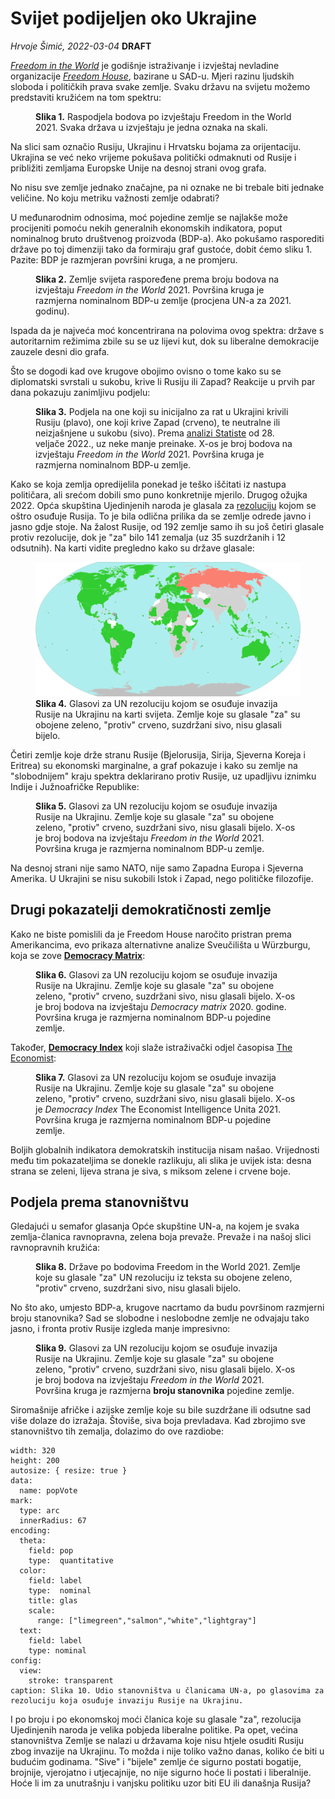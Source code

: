 # Svijet podijeljen oko Ukrajine

*Hrvoje Šimić, 2022-03-04* **DRAFT**

[_Freedom in the World_](https://freedomhouse.org/report/freedom-world) je godišnje istraživanje i izvještaj nevladine organizacije [_Freedom House_](https://freedomhouse.org/), bazirane u SAD-u. Mjeri razinu ljudskih sloboda i političkih prava svake zemlje. Svaku državu na svijetu možemo predstaviti kružićem na tom spektru:

<figure>
  <div id="Const_FitW" class="BubbleDensity" data-r="13" data-height="300" data-keyX="fitw">
  </div>
  <figcaption>
    <strong>Slika 1.</strong> Raspodjela bodova po izvještaju Freedom in the World 2021. Svaka država u izvještaju je jedna oznaka na skali.
  </figcaption>
</figure>

Na slici sam označio Rusiju, Ukrajinu i Hrvatsku bojama za orijentaciju. Ukrajina se već neko vrijeme pokušava politički odmaknuti od Rusije i približiti zemljama Europske Unije na desnoj strani ovog grafa.

No nisu sve zemlje jednako značajne, pa ni oznake ne bi trebale biti jednake veličine. No koju metriku važnosti zemlje odabrati?

U međunarodnim odnosima, moć pojedine zemlje se najlakše može procijeniti pomoću nekih generalnih ekonomskih indikatora, poput nominalnog bruto društvenog proizvoda (BDP-a). Ako pokušamo rasporediti države po toj dimenziji tako da formiraju graf gustoće, dobit ćemo sliku 1. Pazite: BDP je razmjeran površini kruga, a ne promjeru.

<figure>
  <div id="GDP_FitW" class="BubbleDensity" data-rmax="85" data-keyX="fitw">
  </div>
  <figcaption>
    <strong>Slika 2.</strong> Zemlje svijeta raspoređene prema broju bodova na izvještaju <em>Freedom in the World</em> 2021.
    Površina kruga je razmjerna nominalnom BDP-u zemlje (procjena UN-a za 2021. godinu).
  </figcaption>
</figure>

Ispada da je najveća moć koncentrirana na polovima ovog spektra: države s autoritarnim režimima zbile su se uz lijevi kut, dok su liberalne demokracije zauzele desni dio grafa.

Što se dogodi kad ove krugove obojimo ovisno o tome kako su se diplomatski svrstali u sukobu, krive li Rusiju ili Zapad? Reakcije u prvih par dana pokazuju zanimljivu podjelu:

<figure>
  <div id="GDP_FitW_split" class="BubbleDensity split" data-rmax="85" data-keyX="fitw">
  </div>
  <figcaption>
    <strong>Slika 3.</strong> Podjela na one koji su inicijalno za rat u Ukrajini krivili Rusiju (plavo),
    one koji krive Zapad (crveno), te neutralne ili neizjašnjene u sukobu (sivo).
    Prema <a href="https://www.statista.com/chart/26946/stance-on-ukraine-invasion/">analizi Statiste</a> od 28. veljače 2022., uz neke manje preinake.
    X-os je broj bodova na izvještaju <i>Freedom in the World</i> 2021.
    Površina kruga je razmjerna nominalnom BDP-u zemlje.
  </figcaption>
</figure>

Kako se koja zemlja opredijelila ponekad je teško iščitati iz nastupa političara, ali srećom dobili smo puno konkretnije mjerilo. Drugog ožujka 2022. Opća skupština Ujedinjenih naroda je glasala za [rezoluciju](https://en.wikipedia.org/wiki/United_Nations_General_Assembly_Resolution_ES-11/1) kojom se oštro osuđuje Rusija. To je bila odlična prilika da se zemlje odrede javno i jasno gdje stoje. Na žalost Rusije, od 192 zemlje samo ih su još četiri glasale protiv rezolucije, dok je "za" bilo 141 zemalja (uz 35 suzdržanih i 12 odsutnih). Na karti vidite pregledno kako su države glasale:

<figure>
  <img class="responsive-img" src="/story/ukraine-split/UN_vote_map.svg" title="karta s glasovima" />
  <figcaption>
    <strong>Slika 4.</strong> Glasovi za UN rezoluciju kojom se osuđuje invazija Rusije na Ukrajinu na karti svijeta.
    Zemlje koje su glasale "za" su obojene zeleno, "protiv" crveno, suzdržani sivo, nisu glasali bijelo.
  </figcaption>
</figure>

Četiri zemlje koje drže stranu Rusije (Bjelorusija, Sirija, Sjeverna Koreja i Eritrea) su ekonomski marginalne, a graf pokazuje i kako su zemlje na "slobodnijem" kraju spektra deklarirano protiv Rusije, uz upadljivu iznimku Indije i Južnoafričke Republike:

<figure>
  <div id="GDP_FitW_votes" class="BubbleDensity votes" data-rmax="85" data-keyX="fitw">
  </div>
  <figcaption>
    <strong>Slika 5.</strong> Glasovi za UN rezoluciju kojom se osuđuje invazija Rusije na Ukrajinu.
    Zemlje koje su glasale "za" su obojene zeleno, "protiv" crveno, suzdržani sivo, nisu glasali bijelo.
    X-os je broj bodova na izvještaju <i>Freedom in the World</i> 2021.
    Površina kruga je razmjerna nominalnom BDP-u zemlje.
  </figcaption>
</figure>

Na desnoj strani nije samo NATO, nije samo Zapadna Europa i Sjeverna Amerika. U Ukrajini se nisu sukobili Istok i Zapad, nego političke filozofije.

## Drugi pokazatelji demokratičnosti zemlje

Kako ne biste pomislili da je Freedom House naročito pristran prema Amerikancima, evo prikaza alternativne analize Sveučilišta u Würzburgu, koja se zove [**Democracy Matrix**](https://www.democracymatrix.com/):

<figure>
  <div id="GDP_Matrix" class="BubbleDensity votes" data-rmax="85" data-keyX="matrix">
  </div>
  <figcaption>
    <strong>Slika 6.</strong> Glasovi za UN rezoluciju kojom se osuđuje invazija Rusije na Ukrajinu.
    Zemlje koje su glasale "za" su obojene zeleno, "protiv" crveno, suzdržani sivo, nisu glasali bijelo.
    X-os je broj bodova na izvještaju <i>Democracy matrix</i> 2020. godine.
    Površina kruga je razmjerna nominalnom BDP-u pojedine zemlje.
  </figcaption>
</figure>

Također, [**Democracy Index**](https://www.eiu.com/n/campaigns/democracy-index-2021/) koji slaže istraživački odjel časopisa [The Economist](https://www.economist.com/):

<figure>
  <div id="GDP_Economist" class="BubbleDensity votes" data-rmax="85" data-keyX="eiu">
  </div>
  <figcaption>
    <strong>Slika 7.</strong> Glasovi za UN rezoluciju kojom se osuđuje invazija Rusije na Ukrajinu.
    Zemlje koje su glasale "za" su obojene zeleno, "protiv" crveno, suzdržani sivo, nisu glasali bijelo.
    X-os je <i>Democracy Index</i> The Economist Intelligence Unita 2021.
    Površina kruga je razmjerna nominalnom BDP-u pojedine zemlje.
  </figcaption>
</figure>

Boljih globalnih indikatora demokratskih institucija nisam našao. Vrijednosti među tim pokazateljima se donekle razlikuju, ali slika je uvijek ista: desna strana se zeleni, lijeva strana je siva, s miksom zelene i crvene boje.

## Podjela prema stanovništvu

Gledajući u semafor glasanja Opće skupštine UN-a, na kojem je svaka zemlja-članica ravnopravna, zelena boja prevaže. Prevaže i na našoj slici ravnopravnih kružića:

<figure>
  <div id="Const_FitW_votes" class="BubbleDensity votes" data-r="13" data-height="300" data-keyX="fitw">
  </div>
  <figcaption>
    <strong>Slika 8.</strong> Države po bodovima Freedom in the World 2021.
    Zemlje koje su glasale "za" UN rezoluciju iz teksta su obojene zeleno, "protiv" crveno, suzdržani sivo, nisu glasali bijelo.
  </figcaption>
</figure>

No što ako, umjesto BDP-a, krugove nacrtamo da budu površinom razmjerni broju stanovnika? Sad se slobodne i neslobodne zemlje ne odvajaju tako jasno, i fronta protiv Rusije izgleda manje impresivno:

<figure>
  <div id="pop_FitW_votes" class="BubbleDensity votes" data-rmax="85" data-keyX="fitw" data-keyr="pop">
  </div>
  <figcaption>
    <strong>Slika 9.</strong> Glasovi za UN rezoluciju kojom se osuđuje invazija Rusije na Ukrajinu.
    Zemlje koje su glasale "za" su obojene zeleno, "protiv" crveno, suzdržani sivo, nisu glasali bijelo.
    X-os je broj bodova na izvještaju <i>Freedom in the World</i> 2021.
    Površina kruga je razmjerna <b>broju stanovnika</b> pojedine zemlje.
  </figcaption>
</figure>

Siromašnije afričke i azijske zemlje koje su bile suzdržane ili odsutne sad više dolaze do izražaja. Štoviše, siva boja prevladava. Kad zbrojimo sve stanovništvo tih zemalja, dolazimo do ove razdiobe:

```vly
width: 320
height: 200
autosize: { resize: true }
data: 
  name: popVote
mark:
  type: arc
  innerRadius: 67
encoding:
  theta:
    field: pop
    type:  quantitative
  color:
    field: label
    type:  nominal
    title: glas
    scale:
      range: ["limegreen","salmon","white","lightgray"]
  text:
    field: label
    type: nominal
config:
  view:
    stroke: transparent
caption: Slika 10. Udio stanovništva u članicama UN-a, po glasovima za rezoluciju koja osuđuje invaziju Rusije na Ukrajinu.
```

I po broju i po ekonomskoj moći članica koje su glasale "za", rezolucija Ujedinjenih naroda je velika pobjeda liberalne politike. Pa opet, većina stanovništva Zemlje se nalazi u državama koje nisu htjele osuditi Rusiju zbog invazije na Ukrajinu. To možda i nije toliko važno danas, koliko će biti u budućim godinama. "Sive" i "bijele" zemlje će sigurno postati bogatije, brojnije, vjerojatno i utjecajnije, no nije sigurno hoće li postati i liberalnije. Hoće li im za unutrašnju i vanjsku politiku uzor biti EU ili današnja Rusija?

<!--["#74c365","#ab4e52","#89cff0","#fada5e"]-->